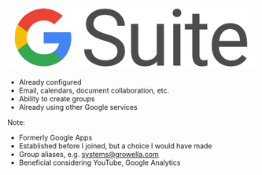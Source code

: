 ### [![GSuite](resources/gsuite.png)](https://gsuite.google.com/)

* <!-- .element: class="fragment" --> Already configured
* <!-- .element: class="fragment" --> Email, calendars, document collaboration, etc.
* <!-- .element: class="fragment" --> Ability to create groups
* <!-- .element: class="fragment" --> Already using other Google services

Note:

* Formerly Google Apps
* Established before I joined, but a choice I would have made
* Group aliases, e.g. systems@growella.com
* Beneficial considering YouTube, Google Analytics
